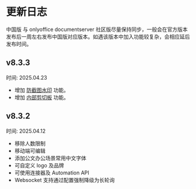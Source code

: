 # 更新日志

中国版 与 onlyoffice documentserver 社区版尽量保持同步，一般会在官方版本发布后一周左右发布中国版对应版本。如遇该版本中加入功能较复杂，会相应延后发布时间。

## v8.3.3

时间: 2025.04.23

- 增加 [防截图水印](../feature/watermark) 功能。
- 增加 [内部剪切板](../feature/copyout) 功能。

## v8.3.2

时间: 2025.04.12

- 移除人数限制    
- 移动端可编辑    
- 添加公文办公场景常用中文字体    
- 可自定义 logo 及品牌    
- 可使用连接器及 Automation API    
- Websocket 支持通过配置强制降级为长轮询    